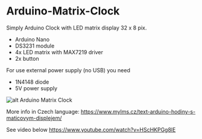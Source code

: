 # Arduino-Matrix-Clock

Simply Arduino Clock with LED matrix display 32 x 8 pix.

- Arduino Nano
- DS3231 module
- 4x LED matrix with MAX7219 driver
- 2x button

For use external power supply (no USB) you need
- 1N4148 diode
- 5V power supply

![alt Arduino Matrix Clock](https://www.mylms.cz/obrazky/elektronika/arduino-matrix-clock-1.jpg)


More info in Czech language: https://www.mylms.cz/text-arduino-hodiny-s-maticovym-displejem/

See video below
https://www.youtube.com/watch?v=HScHKPGg8lE
